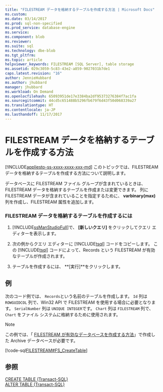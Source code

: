 ```yaml
---
title: "FILESTREAM データを格納するテーブルを作成する方法 | Microsoft Docs"
ms.custom: 
ms.date: 03/14/2017
ms.prod: sql-non-specified
ms.prod_service: database-engine
ms.service: 
ms.component: blob
ms.reviewer: 
ms.suite: sql
ms.technology: dbe-blob
ms.tgt_pltfrm: 
ms.topic: article
helpviewer_keywords: FILESTREAM [SQL Server], table storage
ms.assetid: 029c3059-5c83-43e2-a859-9027031b7de1
caps.latest.revision: "16"
author: JennieHubbard
ms.author: jhubbard
manager: jhubbard
ms.workload: On Demand
ms.openlocfilehash: 65093951de17e3384ba2df95373276384f7ac1fa
ms.sourcegitcommit: 44cd5c651488b5296fb679f6d43f50d068339a27
ms.translationtype: HT
ms.contentlocale: ja-JP
ms.lasthandoff: 11/17/2017
---
```

# <a name="create-a-table-for-storing-filestream-data"></a>FILESTREAM データを格納するテーブルを作成する方法
[!INCLUDE[appliesto-ss-xxxx-xxxx-xxx-md](../../includes/appliesto-ss-xxxx-xxxx-xxx-md.md)] このトピックでは、FILESTREAM データを格納するテーブルを作成する方法について説明します。  
  
 データベースに FILESTREAM ファイル グループが含まれているときは、FILESTREAM データを格納するテーブルを作成または変更できます。 列に FILESTREAM データが含まれていることを指定するために、 **varbinary(max)** 列を作成し、FILESTREAM 属性を追加します。  
  
### <a name="to-create-a-table-to-store-filestream-data"></a>FILESTREAM データを格納するテーブルを作成するには  
  
1.  [!INCLUDE[ssManStudioFull](../../includes/ssmanstudiofull-md.md)]で、 **[新しいクエリ]** をクリックしてクエリ エディターを表示します。  
  
2.  次の例からクエリ エディターに [!INCLUDE[tsql](../../includes/tsql-md.md)] コードをコピーします。 この [!INCLUDE[tsql](../../includes/tsql-md.md)] コードによって、Records という FILESTREAM が有効なテーブルが作成されます。  
  
3.  テーブルを作成するには、 **[実行]**をクリックします。  
  
## <a name="example"></a>例  
 次のコード例では、 `Records`という名前のテーブルを作成します。 `Id` 列は `ROWGUIDCOL` 列で、Win32 API で FILESTREAM を使用する場合に必要となります。 `SerialNumber` 列は `UNIQUE INTEGER`です。 `Chart` 列は `FILESTREAM` 列で、 `Chart` をファイル システムに格納するために使用されます。  
  
> [!NOTE]  
>  この例では、「 [FILESTREAM が有効なデータベースを作成する方法](../../relational-databases/blob/create-a-filestream-enabled-database.md)」で作成した Archive データベースが必要です。  
  
 [!code-sql[FILESTREAM#FS_CreateTable](../../relational-databases/blob/codesnippet/tsql/create-a-table-for-stori_1.sql)]  
  
## <a name="see-also"></a>参照  
 [CREATE TABLE &#40;Transact-SQL&#41;](../../t-sql/statements/create-table-transact-sql.md)   
 [ALTER TABLE &#40;Transact-SQL&#41;](../../t-sql/statements/alter-table-transact-sql.md)  
  
  
